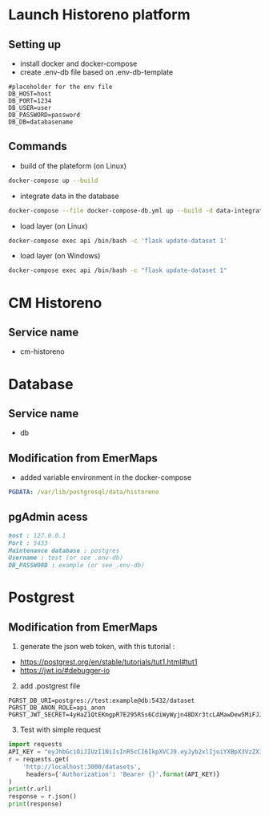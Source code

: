 # Launch Historeno platform

## Setting up

- install docker and docker-compose
- create .env-db file based on .env-db-template
```
#placeholder for the env file
DB_HOST=host
DB_PORT=1234
DB_USER=user
DB_PASSWORD=password
DB_DB=databasename
```

## Commands

* build of the plateform (on Linux)
```bash
docker-compose up --build 
```
* integrate data in the database 
```bash
docker-compose --file docker-compose-db.yml up --build -d data-integration
```
* load layer (on Linux)
```bash
docker-compose exec api /bin/bash -c 'flask update-dataset 1'
```
* load layer (on Windows)
```bash
docker-compose exec api /bin/bash -c "flask update-dataset 1"
```


# CM Historeno
## Service name
- cm-historeno

# Database
## Service name 
- db

## Modification from EmerMaps
- added variable environment in the docker-compose
```yml
PGDATA: /var/lib/postgresql/data/historeno
```

## pgAdmin acess

```markdown
host : 127.0.0.1
Port : 5433
Maintenance database : postgres
Username : test (or see .env-db)
DB_PASSWORD : example (or see .env-db)
```

# Postgrest

## Modification from EmerMaps
1. generate the json web token, with this tutorial :
  - https://postgrest.org/en/stable/tutorials/tut1.html#tut1
  - https://jwt.io/#debugger-io

2. add .postgrest file
```
PGRST_DB_URI=postgres://test:example@db:5432/dataset
PGRST_DB_ANON_ROLE=api_anon
PGRST_JWT_SECRET=4yHaZ1QtEKmgpR7E295RSs6CdiWyWyjn48DXr3tcLAMawDew5MiFJJLMdDwbc6fi
```

3. Test with simple request
```python
import requests
API_KEY = "eyJhbGciOiJIUzI1NiIsInR5cCI6IkpXVCJ9.eyJyb2xlIjoiYXBpX3VzZXIifQ.II34IQz5jIqOnOoAKM7ou9eg8zOxnQqjHhJx0eshfY4"
r = requests.get(
    'http://localhost:3000/datasets',
     headers={'Authorization': 'Bearer {}'.format(API_KEY)}
)
print(r.url)
response = r.json()
print(response)
```


